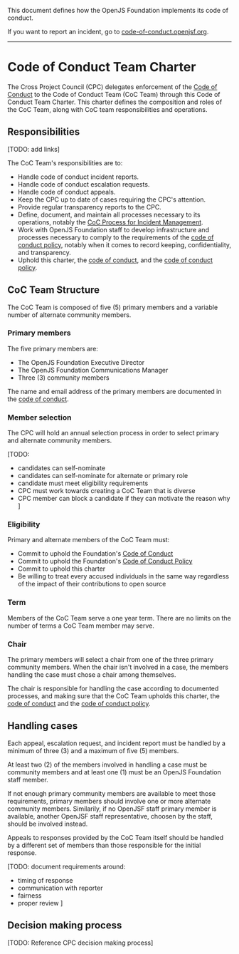 This document defines how the OpenJS Foundation implements its code of conduct.

If you want to report an incident, go to [code-of-conduct.openjsf.org][CoC].

***

# Code of Conduct Team Charter

The Cross Project Council (CPC) delegates enforcement of the [Code of Conduct][CoC] to the Code of Conduct Team (CoC Team) through this Code of Conduct Team Charter. This charter defines the composition and roles of the CoC Team, along with CoC team responsibilities and operations.

## Responsibilities

[TODO: add links]

The CoC Team's responsibilities are to:

- Handle code of conduct incident reports.
- Handle code of conduct escalation requests.
- Handle code of conduct appeals.
- Keep the CPC up to date of cases requiring the CPC's attention.
- Provide regular transparency reports to the CPC.
- Define, document, and maintain all processes necessary to its operations, notably the [CoC Process for Incident Management](COC_PROCESS_FOR_INCIDENT_MANAGEMENT.md).
- Work with OpenJS Foundation staff to develop infrastructure and processes necessary to comply to the requirements of the [code of conduct policy][CoC Policy], notably when it comes to record keeping, confidentiality, and transparency.
- Uphold this charter, the [code of conduct][CoC], and the [code of conduct policy][CoC Policy].

## CoC Team Structure

The CoC Team is composed of five (5) primary members and a variable number of alternate community members.

### Primary members

The five primary members are:

* The OpenJS Foundation Executive Director
* The OpenJS Foundation Communications Manager
* Three (3) community members

The name and email address of the primary members are documented in the [code of conduct][primary members].

### Member selection

The CPC will hold an annual selection process in order to select primary and alternate community members.

[TODO:
- candidates can self-nominate
- candidates can self-nominate for alternate or primary role
- candidate must meet eligibility requirements
- CPC must work towards creating a CoC Team that is diverse
- CPC member can block a candidate if they can motivate the reason why
]

### Eligibility

Primary and alternate members of the CoC Team must: 

* Commit to uphold the Foundation's [Code of Conduct][CoC]
* Commit to uphold the Foundation's [Code of Conduct Policy][CoC Policy]
* Commit to uphold this charter
* Be willing to treat every accused individuals in the same way regardless of the impact of their contributions to open source

### Term

Members of the CoC Team serve a one year term. There are no limits on the number of terms a CoC Team member may serve.

### Chair

The primary members will select a chair from one of the three primary community members. When the chair isn't involved in a case, the members handling the case must chose a chair among themselves.

The chair is responsible for handling the case according to documented processes, and making sure that the CoC Team upholds this charter, the [code of conduct][CoC] and the [code of conduct policy][CoC Policy].

## Handling cases

Each appeal, escalation request, and incident report must be handled by a minimum of three (3) and a maximum of five (5) members.

At least two (2) of the members involved in handling a case must be community members and at least one (1) must be an OpenJS Foundation staff member.

If not enough primary community members are available to meet those requirements, primary members should involve one or more alternate community members. Similarily, if no OpenJSF staff primary member is available, another OpenJSF staff representative, choosen by the staff, should be involved instead.

Appeals to responses provided by the CoC Team itself should be handled by a different set of members than those responsible for the initial response.

[TODO: document requirements around:
- timing of response
- communication with reporter
- fairness
- proper review
]

## Decision making process

[TODO: Reference CPC decision making process]


[CoC]: https://code-of-conduct.openjsf.org/
[CoC Policy]: https://github.com/openjs-foundation/cross-project-council/blob/main/conduct/COC_POLICY.md
[primary members]: https://github.com/openjs-foundation/cross-project-council/blob/main/conduct/COC_POLICY.md#code-of-conduct-team-coc-team
